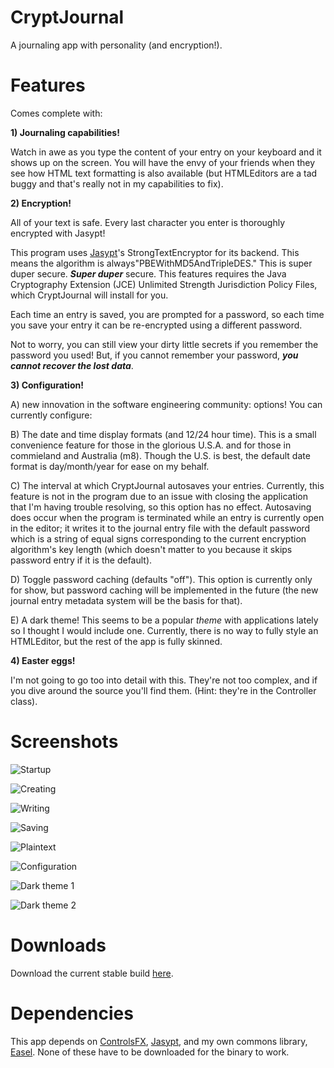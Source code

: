 CryptJournal
============

A journaling app with personality (and encryption!).

Features
============

Comes complete with:

**1) Journaling capabilities!**

Watch in awe as you type the content of your entry on your keyboard and it shows up on the screen.
You will have the envy of your friends when they see how HTML text formatting is also available (but HTMLEditors are a tad
buggy and that's really not in my capabilities to fix).

**2) Encryption!**

All of your text is safe. Every last character you enter is thoroughly encrypted with Jasypt!

This program uses [Jasypt](http://http://www.jasypt.org/)'s StrongTextEncryptor for its backend. This means the algorithm is always"PBEWithMD5AndTripleDES." This is super duper secure.
***Super duper*** secure. This features requires the Java Cryptography Extension (JCE) Unlimited Strength Jurisdiction Policy Files, which CryptJournal will install for you.

Each time an entry is saved, you are prompted for a password, so each time you save your entry it can be re-encrypted using a different password.

Not to worry, you can still view your dirty little secrets if you remember the password you used! But, if you cannot remember your password, ***you cannot recover the lost data***.

**3) Configuration!**

A) new innovation in the software engineering community: options! You can currently configure:

B) The date and time display formats (and 12/24 hour time). 
This is a small convenience feature for those in the glorious U.S.A. and for those in commieland and Australia (m8). 
Though the U.S. is best, the default date format is day/month/year for ease on my behalf.

C) The interval at which CryptJournal autosaves your entries. Currently, this feature is not in the program due to an issue with closing the application that I'm having trouble resolving,
so this option has no effect. Autosaving does occur when the program is terminated while an entry is currently open in the editor; it writes it to the journal entry file with the default password
which is a string of equal signs corresponding to the current encryption algorithm's key length (which doesn't matter to you because it skips password entry if it is the default).

D) Toggle password caching (defaults "off"). This option is currently only for show, but password caching will be implemented in the future (the new
journal entry metadata system will be the basis for that).

E) A dark theme! This seems to be a popular *theme* with applications lately so I thought I would include one.
Currently, there is no way to fully style an HTMLEditor, but the rest of the app is fully skinned. 

**4) Easter eggs!**

I'm not going to go too into detail with this. They're not too complex, and if you dive around the source you'll find them. (Hint: they're in
the Controller class).

Screenshots
============

![Startup](/screenshots/1-Startup.png?raw=true "First screen")

![Creating](/screenshots/2-Creating.png?raw=true "Creating an entry")

![Writing](/screenshots/3-Writing.png?raw=true "Writing an entry")

![Saving](/screenshots/4-Saving.png?raw=true "Saving an entry")

![Plaintext](/screenshots/5-Plaintext.png?raw=true "What that looks like when encrypted (with password U.S.A.)")

![Configuration](/screenshots/6-Configuration.png?raw=true "The options window")

![Dark theme 1](/screenshots/7-Dark_theme.png?raw=true "The dark theme on the first screen")

![Dark theme 2](/screenshots/8-Dark_theme2.png?raw=true "The dark theme on the options window")

Downloads
============

Download the current stable build [here](https://github.com/DoktuhParadox/CryptJournal/releases/). 

Dependencies
============

This app depends on [ControlsFX](http://fxexperience.com/controlsfx/), [Jasypt](http://http://www.jasypt.org/),
and my own commons library, [Easel](https://github.com/DoktuhParadox/Easel). None of these have to be downloaded for the binary to work.
